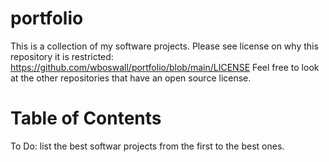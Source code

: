 # portfolio
This is a collection of my software projects.
Please see license on why this repository it is restricted: https://github.com/wboswall/portfolio/blob/main/LICENSE
Feel free to look at the other repositories that have an open source license. 

# Table of Contents
To Do: list the best softwar projects from the first to the best ones.
